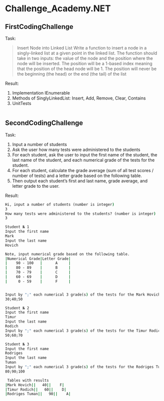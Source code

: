 # Challenge_Academy.NET

## FirstCodingChallenge
Task: 
> Insert Node into Linked List
Write a function to insert a node in a singly-linked list at a given point in the linked list. The function
should take in two inputs: the value of the node and the position where the node will be inserted.
The position will be a 1-based index meaning that the position of the head node will be 1. The
position will never be the beginning (the head) or the end (the tail) of the list

Result:
1. Implementation IEnumerable
2. Methods of SinglyLinkedList: Insert, Add, Remove, Clear, Contains
3. UnitTests

```cmd 
```

## SecondCodingChallenge

Task:
1. Input a number of students
2. Ask the user how many tests were administered to the students
3. For each student, ask the user to input the first name of the student, the last name of the student, and each numerical grade of the tests for the student.
4. For each student, calculate the grade average (sum of all test scores / number of tests) and a letter
grade based on the following table. 
5. Then output each student’s first and last name, grade average, and letter grade to the user.

Result:
```cmd
Hi, input a number of students (number is integer)
3
How many tests were administered to the students? (number is integer)
3

Student № 1
Input the first name
Mark
Input the last name
Hovich

Note, input numerical grade based on the following table.
|Numerical Grade|Letter Grade|
|    90 - 100   |      A     |
|    80 - 89    |      B     |
|    70 - 79    |      C     |
|    60 - 69    |      D     |
|     0 - 59    |      F     |


Input by ";" each numerical 3 grade(s) of the tests for the Mark Hovich (For instance, 80; 90; 50)
30;40;50

Student № 2
Input the first name
Timur
Input the last name
Rodich
Input by ";" each numerical 3 grade(s) of the tests for the Timur Rodich (For instance, 80; 90; 50)
50;60;70

Student № 3
Input the first name
Rodriges
Input the last name
Tuman
Input by ";" each numerical 3 grade(s) of the tests for the Rodriges Tuman (For instance, 80; 90; 50)
80;90;100

 Tables with results
|Mark Hovich||   40||    F|
|Timur Rodich||   60||    D|
|Rodriges Tuman||   90||    A|
```

